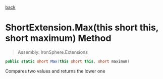 ﻿

[back](/IronSphere.Extensions/types/ShortExtension)

# ShortExtension.Max(this short this, short maximum) Method

> Assembly: IronSphere.Extensions

```csharp
public static short Max(this short this, short maximum)
```

Compares two values and returns the lower one

 